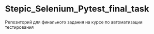 # Stepic_Selenium_Pytest_final_task
Репозиторий для финального задания на курсе по автоматизации тестирования
